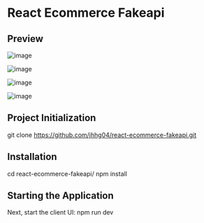 # React Ecommerce Fakeapi

## Preview
![image](https://github.com/jhhg04/react-ecommerce-fakeapi/assets/52834318/7f6b73bf-2813-47a7-874d-6ae3c430d11b)

![image](https://github.com/jhhg04/react-ecommerce-fakeapi/assets/52834318/555ba421-d261-45dd-bee3-f5b2a0104b1c)

![image](https://github.com/jhhg04/react-ecommerce-fakeapi/assets/52834318/bc7573de-4288-4d20-90fa-d1bb55537eae)

![image](https://github.com/jhhg04/react-ecommerce-fakeapi/assets/52834318/f17c56b0-7d15-450e-b51f-52a08b72c397)

## Project Initialization
git clone https://github.com/jhhg04/react-ecommerce-fakeapi.git

## Installation
cd react-ecommerce-fakeapi/
npm install

## Starting the Application

Next, start the client UI:
npm run dev



